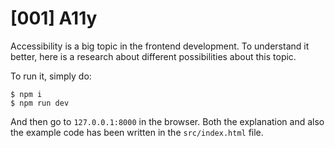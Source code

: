 # [001] A11y

Accessibility is a big topic in the frontend development. To understand it better, here is a research about different possibilities about this topic.

To run it, simply do:

```console
$ npm i
$ npm run dev
```

And then go to `127.0.0.1:8000` in the browser. Both the explanation and also the example code has been written in the `src/index.html` file.
